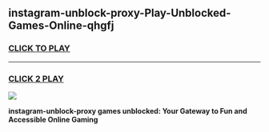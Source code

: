 
## instagram-unblock-proxy-Play-Unblocked-Games-Online-qhgfj
<h3>
<a href="https://premium76.site?title=instagram-unblock-proxy&ref=25A">CLICK TO PLAY</a></h3>
<hr>

<h3>
<a href="https://premium76.site?title=instagram-unblock-proxy&ref=25A">CLICK 2 PLAY</a>
  
</h3>

<a href="https://premium76.site?title=instagram-unblock-proxy&ref=25A"><img src="https://clearcache.store/games.png"></a>


**instagram-unblock-proxy games unblocked: Your Gateway to Fun and Accessible Online Gaming**
